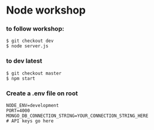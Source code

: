 # Node workshop

### to follow workshop:
```
$ git checkout dev
$ node server.js
```

### to dev latest
```
$ git checkout master
$ npm start
```

### Create a .env file on root

```
NODE_ENV=development
PORT=4000
MONGO_DB_CONNECTION_STRING=YOUR_CONNECTION_STRING_HERE
# API keys go here
```